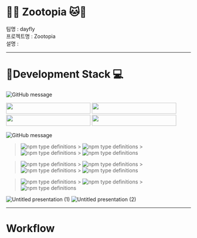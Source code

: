 # **:tiger::monkey_face: Zootopia :cat::dog:**

<p>
팀명 : dayfly<br>
프로젝트명 : Zootopia<br>
설명 :

---

# :rainbow:**Development Stack :computer:**

![GitHub message](https://img.shields.io/badge/STACK-FRONT-lightgrey?style=for-the-badge)

<img width="230px" height="30px" src="https://img.shields.io/badge/Front--end-javascript-yellow?style=flat-square&logo=JAVAscript"/>
<img width="230px" height="30px" src="https://img.shields.io/badge/Front--end-react-blue?style=flat-square&logo=react"/>
<img width="230px" height="30px" src="https://img.shields.io/badge/Front--end-HTML5-red?style=flat-square&logo=html5" />
<img width="230px" height="30px" src="https://img.shields.io/badge/Front--end-CSS3-blue?style=flat-square&logo=css3" />


![GitHub message](https://img.shields.io/badge/STACK-BACK-lightgrey?style=for-the-badge)

> ![npm type definitions](https://img.shields.io/badge/Back--end-node.js-green?style=flat-square&logo=node.js) > ![npm type definitions](https://img.shields.io/badge/Back--end-express-9cf?style=flat-square&logo=node.js) > ![npm type definitions](https://img.shields.io/badge/Back--end-mySQL-orange?style=flat-square&logo=mysql) > ![npm type definitions](https://img.shields.io/badge/back--end-JWT-purple?style=flat-square&logo=JSON%20Web%20Tokens)

> ![npm type definitions](https://img.shields.io/badge/Back--end-mongoose-darkgreen?style=flat-square) > ![npm type definitions](https://img.shields.io/badge/Back--end-mongoDB-darkgreen?style=flat-square) > ![npm type definitions](https://img.shields.io/badge/Back--end-Sequelize-blue?style=flat-square) > ![npm type definitions](https://img.shields.io/badge/Back--end-MySQL-skyblue?style=flat-square) 

> ![npm type definitions](https://img.shields.io/badge/Back--end-Socket.io-darkgrey?style=flat-square) > ![npm type definitions](https://img.shields.io/badge/Back--end-OAuth2.0-white?style=flat-square) > ![npm type definitions](https://img.shields.io/badge/Back--end-Multer-red?style=flat-square)

![Untitled presentation (1)](https://user-images.githubusercontent.com/68838884/102682428-b5ad3400-420c-11eb-9480-fcb08ee343ff.png)
![Untitled presentation (2)](https://user-images.githubusercontent.com/68838884/102682430-bcd44200-420c-11eb-9839-eff5347c3760.png)

---
# **Workflow**
